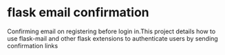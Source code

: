 # flask email confirmation
 Confirming email on registering before login in.This project details how to use flask-mail and other flask extensions to authenticate users by sending confirmation links
